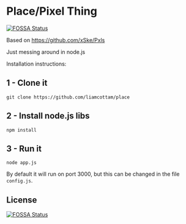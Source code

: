 # Place/Pixel Thing
[![FOSSA Status](https://app.fossa.io/api/projects/git%2Bgithub.com%2Fliamcottam%2Fplace.svg?type=shield)](https://app.fossa.io/projects/git%2Bgithub.com%2Fliamcottam%2Fplace?ref=badge_shield)


Based on https://github.com/xSke/Pxls

Just messing around in node.js

Installation instructions:
## 1 - Clone it
```git clone https://github.com/liamcottam/place```
## 2 - Install node.js libs
```npm install```
## 3 - Run it
```node app.js```

By default it will run on port 3000, but this can be changed in the file ```config.js```.


## License
[![FOSSA Status](https://app.fossa.io/api/projects/git%2Bgithub.com%2Fliamcottam%2Fplace.svg?type=large)](https://app.fossa.io/projects/git%2Bgithub.com%2Fliamcottam%2Fplace?ref=badge_large)